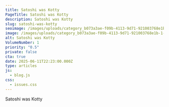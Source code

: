 ```yaml
---
title: Satoshi was Kotty
PageTitle: Satoshi was Kotty
description: Satoshi was Kotty
slug: satoshi-was-kotty
seoimage: /images/uploads/category_b073a3ae-f09b-4113-9d71-921003768e1b-1-.jpg
image: /images/uploads/category_b073a3ae-f09b-4113-9d71-921003768e1b-1-.jpg
alt: Satoshi was Kotty
VolumeNumber: 1
priority: "0.5"
private: false
cta: true
date: 2025-06-11T22:23:00.000Z
type: articles
js:
  - blog.js
css:
  - issues.css
---
```

Satoshi was Kotty
